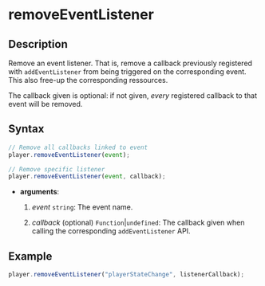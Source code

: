 # removeEventListener

## Description

Remove an event listener.
That is, remove a callback previously registered with `addEventListener` from
being triggered on the corresponding event. This also free-up the corresponding
ressources.

The callback given is optional: if not given, _every_ registered callback to
that event will be removed.

## Syntax

```js
// Remove all callbacks linked to event
player.removeEventListener(event);

// Remove specific listener
player.removeEventListener(event, callback);
```

- **arguments**:

  1.  _event_ `string`: The event name.

  2.  _callback_ (optional) `Function`|`undefined`: The callback given when
      calling the corresponding `addEventListener` API.

## Example

```js
player.removeEventListener("playerStateChange", listenerCallback);
```
